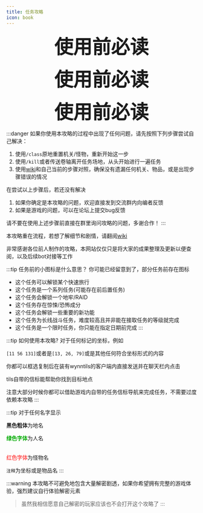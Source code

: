 ```yaml
---
title: 任务攻略
icon: book
---
```

<p style="text-align: center;"><span style="font-size: 50px;"><b>使用前必读</b></span></p>
<p style="text-align: center;"><span style="font-size: 50px;"><b>使用前必读</b></span></p>
<p style="text-align: center;"><span style="font-size: 50px;"><b>使用前必读</b></span></p>

:::danger
如果你使用本攻略的过程中出现了任何问题，请先按照下列步骤尝试自己解决：
1. 使用`/class`原地重置机关/怪物，重新开始这一步
2. 使用`/kill`或者传送卷轴离开任务场地，从头开始进行一遍任务
3. 使用[wiki](https://wynncraft.fandom.com/wiki/Wynncraft_Wiki)和自己当前的步骤对照，确保没有遗漏任何机关、物品，或是出现步骤错误的情况

在尝试以上步骤后，若还没有解决
1. 如果你确定是本攻略的问题，欢迎直接发到交流群内向编者反馈
2. 如果是游戏的问题，可以在论坛上提交bug反馈

请不要在使用上述步骤前直接在群里询问攻略的问题，多谢合作！
:::

本攻略重在流程，若想了解细节和剧情，请翻阅[wiki](https://wynncraft.fandom.com/wiki/Quests)

非常感谢各位前人制作的攻略，本网站仅仅只是将大家的成果整理及更新以便查阅，以及后续bot对接等工作
   
:::tip 任务前的小图标是什么意思？
你可能已经留意到了，部分任务前存在图标

+ <HopeIcon icon="route" /> 这个任务可以解锁某个快速旅行
+ <HopeIcon icon="bookmark" /> 这个任务是一个系列任务(可能存在前后置任务)
+ <HopeIcon icon="skull" /> 这个任务会解锁一个地牢/RAID
+ <HopeIcon icon="face-tired" /> 这个任务存在惊悚/恐怖成分
+ <HopeIcon icon="exclamation" /> 这个任务会解锁一些重要的新功能
+ <HopeIcon icon="triangle-exclamation" /> 这个任务为长线战斗任务，难度较高且并非能在接取任务的等级就完成
+ <HopeIcon icon="clock" /> 这个任务是一个限时任务，你只能在指定日期前完成
:::


:::tip 如何使用本攻略?
对于任何标记的坐标，例如

`[11 56 131]`或者是`[13, 26, 79]`或是其他任何符合坐标形式的内容

你都可以框选复制后在装有wynntils的客户端内直接发送并在聊天栏内点击

tils自带的信标能帮助你找到目标地点

注意大部分时候你都可以借助游戏内自带的任务信标导航来完成任务，不需要过度依赖本攻略
:::

:::tip
对于任何名字显示

**黑色粗体**为地名

<font color=00AA00><b>绿色字体</b></font>为人名<br><br>

<font color=FF5555><b>红色字体</b></font>为怪物名

`注释`为坐标或是物品名
:::


:::warning
本攻略不可避免地包含大量解密剧透，如果你希望拥有完整的游戏体验，强烈建议自行体验解密元素
>虽然我相信愿意自己解密的玩家应该也不会打开这个攻略了
:::

